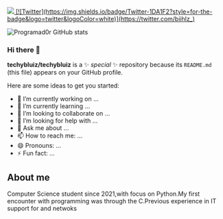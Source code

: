 
</a>
<a target='_blank' href="https://linkedin.com/in/bianca-santos-71227a19b">
        <img src="https://img.shields.io/badge/LinkedIn-0077B5?style=for-the-badge&logo=linkedin&logoColor=white">
   [![Twitter](https://img.shields.io/badge/Twitter-1DA1F2?style=for-the-badge&logo=twitter&logoColor=white)](https://twitter.com/biihlz_)     
        </a>


![Programad0r GitHub stats](https://github-readme-stats.vercel.app/api?username=techybluiz&show_icons=true&color=purple)

### Hi there 👋

**techybluiz/techybluiz** is a ✨ _special_ ✨ repository because its `README.md` (this file) appears on your GitHub profile.

Here are some ideas to get you started:

- 🔭 I’m currently working on ...
- 🌱 I’m currently learning ...
- 👯 I’m looking to collaborate on ...
- 🤔 I’m looking for help with ...
- 💬 Ask me about ...
- 📫 How to reach me: ...
- 😄 Pronouns: ...
- ⚡ Fun fact: ...

## About me

Computer Science student since 2021,with focus on Python.My first encounter with programming was through the C.Previous experience in IT support for and netwoks
